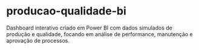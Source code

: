 # producao-qualidade-bi
Dashboard interativo criado em Power BI com dados simulados de produção e qualidade, focando em análise de performance, manutenção e aprovação de processos.
